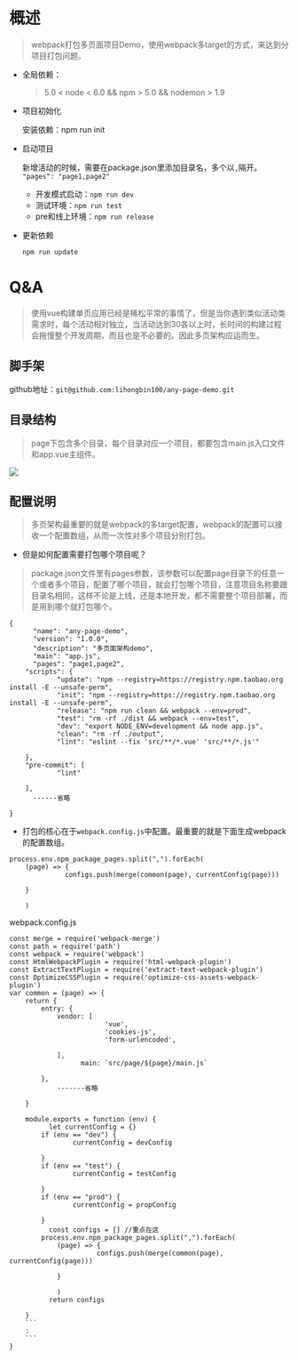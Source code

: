# 概述
> webpack打包多页面项目Demo，使用webpack多target的方式，来达到分项目打包问题。

- 全局依赖：

  > 5.0 < node < 6.0  &&  npm > 5.0  && nodemon > 1.9
  
- 项目初始化

  安装依赖：npm run init

- 启动项目

  新增活动的时候，需要在package.json里添加目录名，多个以`,`隔开。
  `"pages": "page1,page2"` 
  
  - 开发模式启动：`npm run dev`
  - 测试环境：`npm run test`
  - pre和线上环境：`npm run release`

- 更新依赖

  `npm run update`

# Q&A
> 使用vue构建单页应用已经是稀松平常的事情了，但是当你遇到类似活动类需求时，每个活动相对独立，当活动达到30各以上时，长时间的构建过程会拖慢整个开发周期，而且也是不必要的。因此多页架构应运而生。

## 脚手架
github地址：`git@github.com:lihongbin100/any-page-demo.git`

## 目录结构
> page下包含多个目录，每个目录对应一个项目，都要包含main.js入口文件和app.vue主组件。

![](https://github.com/lihongbin100/any-page-demo/blob/master/doc/1528857278826.jpg?raw=true)

## 配置说明
> 多页架构最重要的就是webpack的多target配置，webpack的配置可以接收一个配置数组，从而一次性对多个项目分别打包。

- 但是如何配置需要打包哪个项目呢？

> package.json文件里有pages参数，该参数可以配置page目录下的任意一个或者多个项目，配置了哪个项目，就会打包哪个项目，注意项目名称要跟目录名相同，这样不论是上线，还是本地开发，都不需要整个项目部署，而是用到哪个就打包哪个。
```
{
      "name": "any-page-demo",
      "version": "1.0.0",
      "description": "多页面架构demo",
      "main": "app.js",
      "pages": "page1,page2",
    "scripts": {
            "update": "npm --registry=https://registry.npm.taobao.org install -E --unsafe-perm",
            "init": "npm --registry=https://registry.npm.taobao.org install -E --unsafe-perm",
            "release": "npm run clean && webpack --env=prod",
            "test": "rm -rf ./dist && webpack --env=test",
            "dev": "export NODE_ENV=development && node app.js",
            "clean": "rm -rf ./output",
            "lint": "eslint --fix 'src/**/*.vue' 'src/**/*.js'"
          
    },
    "pre-commit": [
            "lint"
          
    ],
      ------省略

}
```
- 打包的核心在于`webpack.config.js`中配置。最重要的就是下面生成webpack的配置数组。
```
process.env.npm_package_pages.split(",").forEach(
    (page) => {
              configs.push(merge(common(page), currentConfig(page)))
            
    }
      
    )
```

webpack.config.js
```
const merge = require('webpack-merge')
const path = require('path')
const webpack = require('webpack')
const HtmlWebpackPlugin = require('html-webpack-plugin')
const ExtractTextPlugin = require('extract-text-webpack-plugin')
const OptimizeCSSPlugin = require('optimize-css-assets-webpack-plugin')
var common = (page) => {
    return {
        entry: {
            vendor: [
                        'vue',
                        'cookies-js',
                        'form-urlencoded',
                      
            ],
                  main: `src/page/${page}/main.js`
                
        },
            -------省略

    }

    module.exports = function (env) {
          let currentConfig = {}
        if (env == "dev") {
                currentConfig = devConfig
              
        }
        if (env == "test") {
                currentConfig = testConfig
              
        }
        if (env == "prod") {
                currentConfig = propConfig
              
        }
          const configs = [] //重点在这
        process.env.npm_package_pages.split(",").forEach(
            (page) => {
                      configs.push(merge(common(page), currentConfig(page)))
                    
            }
              
            )
          return configs

    }
    ```
    :
    ```
}
```
```
```
```
```

